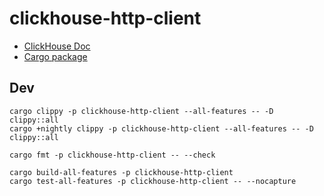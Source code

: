 # clickhouse-http-client

* [ClickHouse Doc](https://clickhouse.tech/docs/en/interfaces/http/)
* [Cargo package](https://crates.io/crates/clickhouse-http-client)

## Dev

```
cargo clippy -p clickhouse-http-client --all-features -- -D clippy::all
cargo +nightly clippy -p clickhouse-http-client --all-features -- -D clippy::all

cargo fmt -p clickhouse-http-client -- --check

cargo build-all-features -p clickhouse-http-client
cargo test-all-features -p clickhouse-http-client -- --nocapture
```
